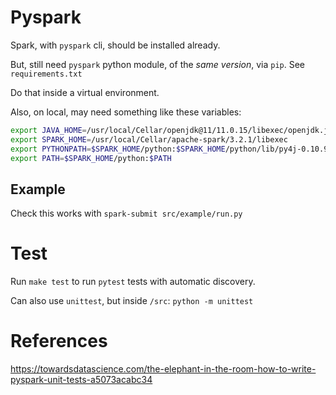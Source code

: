 # Pyspark

Spark, with `pyspark` cli, should be installed already.

But, still need `pyspark` python module, of the _same version_, via `pip`. See
`requirements.txt`

Do that inside a virtual environment.

Also, on local, may need something like these variables:

```bash
export JAVA_HOME=/usr/local/Cellar/openjdk@11/11.0.15/libexec/openjdk.jdk/Contents/Home
export SPARK_HOME=/usr/local/Cellar/apache-spark/3.2.1/libexec
export PYTHONPATH=$SPARK_HOME/python:$SPARK_HOME/python/lib/py4j-0.10.9.3-src.zip:$PYTHONPATH
export PATH=$SPARK_HOME/python:$PATH
```

## Example

Check this works with `spark-submit src/example/run.py`

# Test

Run `make test` to run `pytest` tests with automatic discovery.

Can also use `unittest`, but inside `/src`: `python -m unittest`


# References

https://towardsdatascience.com/the-elephant-in-the-room-how-to-write-pyspark-unit-tests-a5073acabc34
